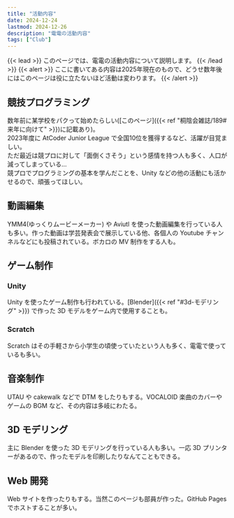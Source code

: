 ```yaml
---
title: "活動内容"
date: 2024-12-24
lastmod: 2024-12-26
description: "電電の活動内容"
tags: ["Club"]
---
```


{{< lead >}}
このページでは、電電の活動内容について説明します。
{{< /lead >}}
{{< alert >}}
ここに書いてある内容は2025年現在のもので、どうせ数年後にはこのページは役に立たないほど活動は変わります。
{{< /alert >}}

## 競技プログラミング
数年前に某学校をパクって始めたらしい([このページ]({{< ref "桐陰会雑誌/189#来年に向けて" >}})に記載あり)。<br>
2023年度に AtCoder Junior League で全国10位を獲得するなど、活躍が目覚ましい。<br>
ただ最近は競プロに対して「面倒くさそう」という感情を持つ人も多く、人口が減ってしまっている…<br>
競プロでプログラミングの基本を学んだことを、Unity などの他の活動にも活かせるので、頑張ってほしい。

## 動画編集
YMM4(ゆっくりムービーメーカー) や Aviutl を使った動画編集を行っている人も多い。作った動画は学芸発表会で展示している他、各個人の Youtube チャンネルなどにも投稿されている。ボカロの MV 制作をする人も。

## ゲーム制作
### Unity
Unity を使ったゲーム制作も行われている。[Blender]({{< ref "#3d-モデリング" >}}) で作った 3D モデルをゲーム内で使用することも。

### Scratch
Scratch はその手軽さから小学生の頃使っていたという人も多く、電電で使っているも多い。

## 音楽制作
UTAU や cakewalk などで DTM をしたりもする。VOCALOID 楽曲のカバーやゲームの BGM など、その内容は多岐にわたる。

## 3D モデリング
主に Blender を使った 3D モデリングを行っている人も多い。一応 3D プリンターがあるので、作ったモデルを印刷したりなんてこともできる。

## Web 開発
Web サイトを作ったりもする。当然このページも部員が作った。GitHub Pages でホストすることが多い。